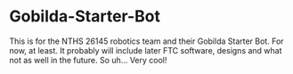 # Gobilda-Starter-Bot
This is for the NTHS 26145 robotics team and their Gobilda Starter Bot. For now, at least.
It probably will include later FTC software, designs and what not as well in the future.
So uh...
Very cool!
